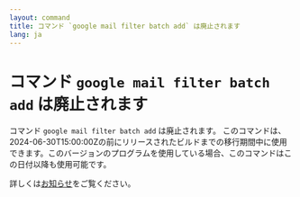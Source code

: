 ```yaml
---
layout: command
title: コマンド `google mail filter batch add` は廃止されます
lang: ja
---
```


# コマンド `google mail filter batch add` は廃止されます

コマンド `google mail filter batch add` は廃止されます。
このコマンドは、2024-06-30T15:00:00Zの前にリリースされたビルドまでの移行期間中に使用できます。このバージョンのプログラムを使用している場合、このコマンドはこの日付以降も使用可能です。

詳しくは[お知らせ](https://github.com/watermint/toolbox/discussions/835)をご覧ください。



